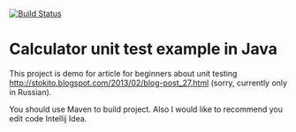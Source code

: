 [![Build Status](https://travis-ci.org/sh111222/test.svg)](https://travis-ci.org/sh111222/test)

Calculator unit test example in Java
===============

This project is demo for article for beginners about unit testing http://stokito.blogspot.com/2013/02/blog-post_27.html (sorry, currently only in Russian).

You should use Maven to build project.
Also I would like to recommend you edit code Intellij Idea.
